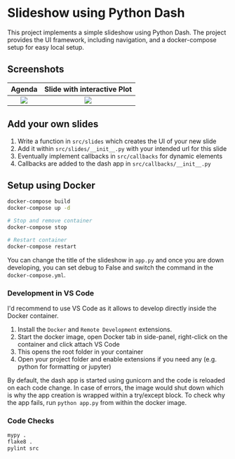 # Slideshow using Python Dash

This project implements a simple slideshow using Python Dash. The project provides the UI framework, including navigation, and a docker-compose setup for easy local setup.


## Screenshots

|                                      Agenda                                       |                          Slide with interactive Plot                          |
| :-------------------------------------------------------------------------------: | :---------------------------------------------------------------------------: |
| ![](https://github.com/SebastianRehfeldt/dash-slideshow/docs/images/overview.png) | ![](https://github.com/SebastianRehfeldt/dash-slideshow/docs/images/plot.png) |


## Add your own slides

1. Write a function in `src/slides` which creates the UI of your new slide
2. Add it within `src/slides/__init__.py` with your intended url for this slide
3. Eventually implement callbacks in `src/callbacks` for dynamic elements
4. Callbacks are added to the dash app in `src/callbacks/__init__.py`


## Setup using Docker

```bash
docker-compose build
docker-compose up -d

# Stop and remove container
docker-compose stop

# Restart container
docker-compose restart
```

You can change the title of the slideshow in `app.py` and once you are down developing, you can set debug to False and switch the command in the `docker-compose.yml`.


### Development in VS Code

I'd recommend to use VS Code as it allows to develop directly inside the Docker container.

1. Install the `Docker` and `Remote Development` extensions.
2. Start the docker image, open Docker tab in side-panel, right-click on the container and click attach VS Code
3. This opens the root folder in your container
4. Open your project folder and enable extensions if you need any (e.g. python for formatting or jupyter)

By default, the dash app is started using gunicorn and the code is reloaded on each code change. 
In case of errors, the image would shut down which is why the app creation is wrapped within a try/except block.
To check why the app fails, run `python app.py` from within the docker image.


### Code Checks

```bash
mypy .
flake8 .
pylint src
```
